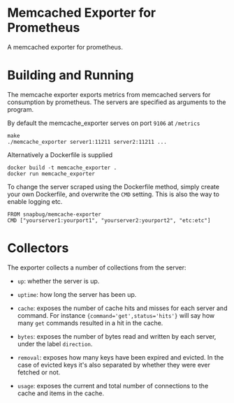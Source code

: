 # Memcached Exporter for Prometheus

A memcached exporter for prometheus.

# Building and Running

The memcache exporter exports metrics from memcached servers for
consumption by prometheus. The servers are specified as arguments to the
program.

By default the memcache\_exporter serves on port `9106` at `/metrics`

```
make
./memcache_exporter server1:11211 server2:11211 ...
```

Alternatively a Dockerfile is supplied

```
docker build -t memcache_exporter .
docker run memcache_exporter
```

To change the server scraped using the Dockerfile method, simply create your
own Dockerfile, and overwrite the `CMD` setting. This is also the way to enable
logging etc.

```
FROM snapbug/memcache-exporter
CMD ["yourserver1:yourport1", "yourserver2:yourport2", "etc:etc"]
```

# Collectors

The exporter collects a number of collections from the server:

- `up`: whether the server is up.

- `uptime`: how long the server has been up.

- `cache`: exposes the number of cache hits and misses for
	each server and command. For instance `{command='get',status='hits'}`
	will say how many `get` commands resulted in a hit in the cache.

- `bytes`: exposes the number of bytes read and written by each
	server, under the label `direction`.

- `removal`: exposes how many keys have been expired and evicted.
	In the case of evicted keys it's also separated by whether they were
	ever fetched or not.

- `usage`: exposes the current and total number of connections to the cache
	and items in the cache.
